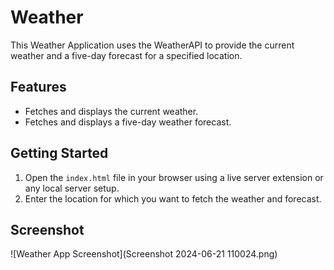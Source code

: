 # Weather

This Weather Application uses the WeatherAPI to provide the current weather and a five-day forecast for a specified location.

## Features

- Fetches and displays the current weather.
- Fetches and displays a five-day weather forecast.

## Getting Started

1. Open the `index.html` file in your browser using a live server extension or any local server setup.
2. Enter the location for which you want to fetch the weather and forecast.

## Screenshot

![Weather App Screenshot](Screenshot 2024-06-21 110024.png)

